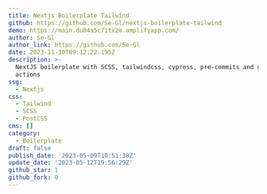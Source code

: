 ```yaml
---
title: Nextjs Boilerplate Tailwind
github: https://github.com/Se-Gl/nextjs-boilerplate-tailwind
demo: https://main.du04a5c71tx2m.amplifyapp.com/
author: Se-Gl
author_link: https://github.com/Se-Gl
date: 2023-11-30T09:12:22.195Z
description: >-
  NextJS boilerplate with SCSS, tailwindcss, cypress, pre-commits and github
  actions
ssg:
  - Nextjs
css:
  - Tailwind
  - SCSS
  - PostCSS
cms: []
category:
  - Boilerplate
draft: false
publish_date: '2023-05-09T10:51:38Z'
update_date: '2023-05-12T19:56:29Z'
github_star: 1
github_fork: 0
---
```

